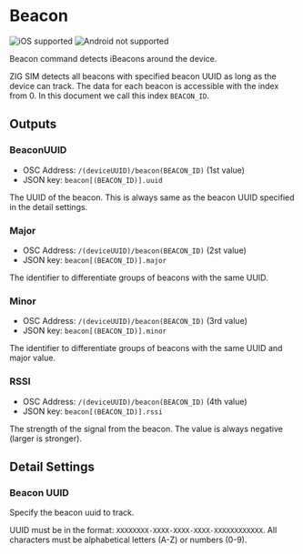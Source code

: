 # Beacon

![iOS supported](https://img.shields.io/badge/iOS-supported-brightgreen.svg) ![Android not supported](https://img.shields.io/badge/Android-not%20supported-red.svg)

Beacon command detects iBeacons around the device.

ZIG SIM detects all beacons with specified beacon UUID as long as the device can track.
The data for each beacon is accessible with the index from 0.
In this document we call this index `BEACON_ID`.

## Outputs

### BeaconUUID

- OSC Address: `/(deviceUUID)/beacon(BEACON_ID)` (1st value)
- JSON key: `beacon[(BEACON_ID)].uuid`

The UUID of the beacon.
This is always same as the beacon UUID specified in the detail settings.

### Major

- OSC Address: `/(deviceUUID)/beacon(BEACON_ID)` (2st value)
- JSON key: `beacon[(BEACON_ID)].major`

The identifier to differentiate groups of beacons with the same UUID.

### Minor

- OSC Address: `/(deviceUUID)/beacon(BEACON_ID)` (3rd value)
- JSON key: `beacon[(BEACON_ID)].minor`

The identifier to differentiate groups of beacons with the same UUID and major value.

### RSSI

- OSC Address: `/(deviceUUID)/beacon(BEACON_ID)` (4th value)
- JSON key: `beacon[(BEACON_ID)].rssi`

The strength of the signal from the beacon.
The value is always negative (larger is stronger).

## Detail Settings

### Beacon UUID

Specify the beacon uuid to track.

UUID must be in the format: `XXXXXXXX-XXXX-XXXX-XXXX-XXXXXXXXXXXX`.
All characters must be alphabetical letters (A-Z) or numbers (0-9).
